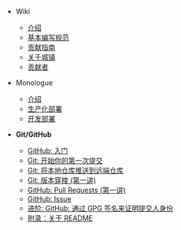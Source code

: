 - Wiki
  - [介绍](/wiki/index.md)
  - [基本编写规范](/wiki/manual.md)
  - [贡献指南](/wiki/contribution.md)
  - [关于城镇](/wiki/about-realms.md)
  - [贡献者](/wiki/contributors.md)
- Monologue
  - [介绍](/monologue/index.md)
  - [生产化部署](/monologue/production.md)
  - [开发部署](/monologue/development.md)

- **Git/GitHub**
  - [GitHub: 入门](github/github_welcome.md)
  - [Git: 开始你的第一次提交](github/git_first_commit.md)
  - [Git: 将本地仓库推送到远端仓库](github/git_push_remote.md)
  - [Git: 版本穿梭 (第一讲)](github/git_reset_1.md)
  - [GitHub: Pull Requests (第一讲)](github/github_pull_requests_1.md)
  - [GitHub: Issue](github/github_issue.md)
  - [进阶: GitHub: 通过 GPG 签名来证明提交人身份](github/github_gpg_sign.md)
  - [附录：关于 README](github/about_readme.md)